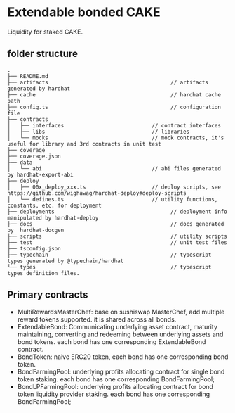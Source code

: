 # Extendable bonded CAKE

Liquidity for staked CAKE.

## folder structure

```
.
├── README.md
├── artifacts                                       // artifacts generated by hardhat
├── cache                                           // hardhat cache path
├── config.ts                                       // configuration file
├── contracts                                   
│   ├── interfaces                            // contract interfaces
│   ├── libs                                  // libraries
│   └── mocks                                 // mock contracts, it's useful for library and 3rd contracts in unit test
├── coverage
├── coverage.json
├── data
│   └── abi                                   // abi files generated by hardhat-export-abi
├── deploy                                      
│   ├── 00x_deploy_xxx.ts                     // deploy scripts, see https://github.com/wighawag/hardhat-deploy#deploy-scripts
│   └── defines.ts                            // utility functions, constants, etc. for deployment 
├── deployments                                     // deployment info manipulated by hardhat-deploy
├── docs                                            // docs generated by  hardhat-docgen
├── scripts                                         // utility scripts
├── test                                            // unit test files
├── tsconfig.json
├── typechain                                       // typescript types generated by @typechain/hardhat 
└── types                                           // typescript types definition files.
```

## Primary contracts

* MultiRewardsMasterChef: base on sushiswap MasterChef, add multiple reward tokens supported. it is shared across all
  bonds.
* ExtendableBond: Communicating underlying asset contract, maturity maintaining, converting and redeeming between
  underlying assets and bond tokens. each bond has one corresponding ExtendableBond contract.
* BondToken: naive ERC20 token, each bond has one corresponding bond token.
* BondFarmingPool: underlying profits allocating contract for single bond token staking. each bond has one corresponding
  BondFarmingPool;
* BondLPFarmingPool: underlying profits allocating contract for bond token liquidity provider staking. each bond has one
  corresponding BondFarmingPool;
